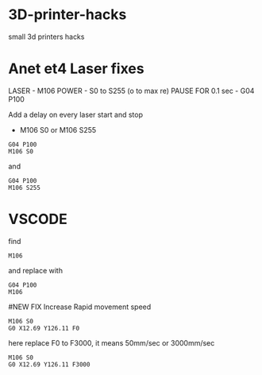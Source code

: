 # 3D-printer-hacks
small 3d printers hacks

# Anet et4 Laser fixes

LASER - M106
POWER - S0 to S255  (o to max re)
PAUSE FOR 0.1 sec - G04 P100

Add a delay on every laser start and stop

- M106 S0 or M106 S255
```
G04 P100
M106 S0
```

and 
```
G04 P100
M106 S255
```
# VSCODE
find
```
M106
```
and replace with 
```
G04 P100
M106
```
#NEW FIX
Increase Rapid movement speed
```
M106 S0 
G0 X12.69 Y126.11 F0
```
here replace F0 to F3000, it means 50mm/sec or 3000mm/sec
```
M106 S0 
G0 X12.69 Y126.11 F3000
```

